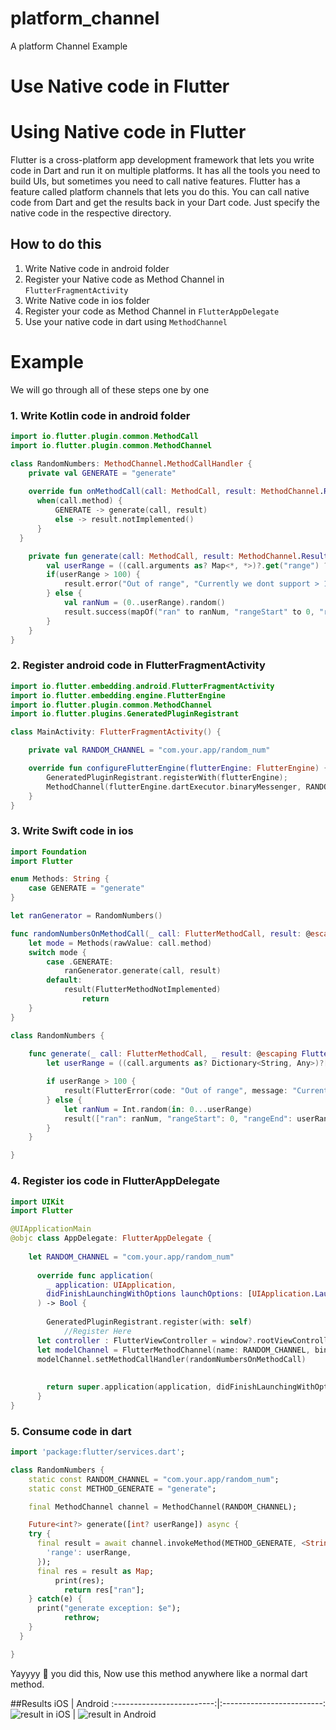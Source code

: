 # platform_channel

A platform Channel Example

# Use Native code in Flutter


# Using Native code in Flutter

Flutter is a cross-platform app development framework that lets you write code in Dart and run it on multiple platforms. It has all the tools you need to build UIs, but sometimes you need to call native features. Flutter has a feature called platform channels that lets you do this. You can call native code from Dart and get the results back in your Dart code. Just specify the native code in the respective directory.

## How to do this

1. Write Native code in android folder
2. Register your Native code as Method Channel in `FlutterFragmentActivity`
3. Write Native code in ios folder
4. Register your code as Method Channel in `FlutterAppDelegate`
5. Use your native code in dart using `MethodChannel`

# Example

We will go through all of these steps one by one

### 1. Write Kotlin code in android folder

```kotlin
import io.flutter.plugin.common.MethodCall
import io.flutter.plugin.common.MethodChannel

class RandomNumbers: MethodChannel.MethodCallHandler {
	private val GENERATE = "generate"
	
	override fun onMethodCall(call: MethodCall, result: MethodChannel.Result) {
      when(call.method) {
          GENERATE -> generate(call, result)
          else -> result.notImplemented()
      }
  }

	private fun generate(call: MethodCall, result: MethodChannel.Result) {
		val userRange = ((call.arguments as? Map<*, *>)?.get("range") ?: 100) as Int
		if(userRange > 100) {
			result.error("Out of range", "Currently we dont support > 100", Exception("outta range"))
		} else {
			val ranNum = (0..userRange).random()
			result.success(mapOf("ran" to ranNum, "rangeStart" to 0, "rangeEnd" to userRange))
		}
	}
}
```

### 2. Register android code in FlutterFragmentActivity

```kotlin
import io.flutter.embedding.android.FlutterFragmentActivity
import io.flutter.embedding.engine.FlutterEngine
import io.flutter.plugin.common.MethodChannel
import io.flutter.plugins.GeneratedPluginRegistrant

class MainActivity: FlutterFragmentActivity() {

    private val RANDOM_CHANNEL = "com.your.app/random_num"

    override fun configureFlutterEngine(flutterEngine: FlutterEngine) {
        GeneratedPluginRegistrant.registerWith(flutterEngine);
        MethodChannel(flutterEngine.dartExecutor.binaryMessenger, RANDOM_CHANNEL).setMethodCallHandler(RandomNumbers())
    }
}
```

### 3. Write Swift code in ios

```swift
import Foundation
import Flutter

enum Methods: String {
    case GENERATE = "generate"
}

let ranGenerator = RandomNumbers()

func randomNumbersOnMethodCall(_ call: FlutterMethodCall, result: @escaping FlutterResult) {
    let mode = Methods(rawValue: call.method)
    switch mode {
        case .GENERATE:
            ranGenerator.generate(call, result)
        default:
            result(FlutterMethodNotImplemented)
                return
    }
}

class RandomNumbers {
	
	func generate(_ call: FlutterMethodCall, _ result: @escaping FlutterResult) {
		let userRange = ((call.arguments as? Dictionary<String, Any>)?["range"] as? Int ?? 100)

		if userRange > 100 {
			result(FlutterError(code: "Out of range", message: "Currently we dont support > 100", details: nil))
		} else {
			let ranNum = Int.random(in: 0...userRange)
			result(["ran": ranNum, "rangeStart": 0, "rangeEnd": userRange])
		}
	}

}
```

### 4. Register ios code in FlutterAppDelegate

```swift
import UIKit
import Flutter

@UIApplicationMain
@objc class AppDelegate: FlutterAppDelegate {
    
    let RANDOM_CHANNEL = "com.your.app/random_num"
    
	  override func application(
	    _ application: UIApplication,
	    didFinishLaunchingWithOptions launchOptions: [UIApplication.LaunchOptionsKey: Any]?
	  ) -> Bool {
	   
	    GeneratedPluginRegistrant.register(with: self)
			//Register Here
      let controller : FlutterViewController = window?.rootViewController as! FlutterViewController
      let modelChannel = FlutterMethodChannel(name: RANDOM_CHANNEL, binaryMessenger: controller.binaryMessenger)
      modelChannel.setMethodCallHandler(randomNumbersOnMethodCall)
      
	      
	    return super.application(application, didFinishLaunchingWithOptions: launchOptions)
	  }
}
```

### 5. Consume code in dart

```dart
import 'package:flutter/services.dart';

class RandomNumbers {
	static const RANDOM_CHANNEL = "com.your.app/random_num";
	static const METHOD_GENERATE = "generate";

	final MethodChannel channel = MethodChannel(RANDOM_CHANNEL);

	Future<int?> generate([int? userRange]) async {
    try {
      final result = await channel.invokeMethod(METHOD_GENERATE, <String, dynamic>{
        'range': userRange,
      });
      final res = result as Map;
		  print(res);
			return res["ran"];
    } catch(e) {
      print("generate exception: $e");
			rethrow;
    }
  }

}
```

Yayyyy 🥳 you did this, Now use this method anywhere like a normal dart method.

##Results
iOS            | Android
:-------------------------:|:-------------------------:
![result in iOS](result/ios.png)  |  ![result in Android](result/android.jpeg)
